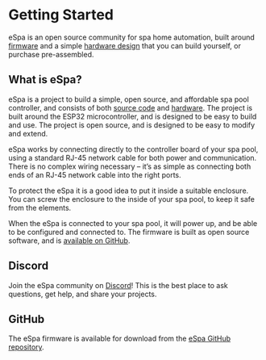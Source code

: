 # Getting Started

eSpa is an open source community for spa home automation, built around [firmware](firmware.html) and a simple [hardware design](hardware.html) that you can build yourself, or purchase pre-assembled.

## What is eSpa?

eSpa is a project to build a simple, open source, and affordable spa pool controller, and consists of both [source code](/firmware) and [hardware](/hardware). The project is built around the ESP32 microcontroller, and is designed to be easy to build and use. The project is open source, and is designed to be easy to modify and extend.

eSpa works by connecting directly to the controller board of your spa pool, using a standard RJ-45 network cable for both power and communication. There is no complex wiring necessary – it’s as simple as connecting both ends of an RJ-45 network cable into the right ports.

To protect the eSpa it is a good idea to put it inside a suitable enclosure. You can screw the enclosure to the inside of your spa pool, to keep it safe from the elements.

When the eSpa is connected to your spa pool, it will power up, and be able to be configured and connected to. The firmware is built as open source software, and is [available on GitHub](https://github.com/wayne-love/ESPySpa).

## Discord

Join the eSpa community on [Discord](https://discord.gg/faK8Ag4wHn)! This is the best place to ask questions, get help, and share your projects.

## GitHub

The eSpa firmware is available for download from the [eSpa GitHub repository](https://github.com/wayne-love/ESPySpa).
